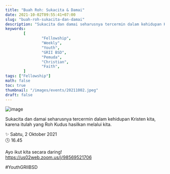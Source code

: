 ```yaml
---
title: "Buah Roh: Sukacita & Damai"
date: 2021-10-02T09:55:41+07:00
slug: "buah-roh-sukacita-dan-damai"
description: "Sukacita dan damai seharusnya tercermin dalam kehidupan Kristen kita, karena itulah yang Roh Kudus hasilkan melalui kita."
keywords:
        [
                "Fellowship",
                "Weekly",
                "Youth",
                "GRII BSD",
                "Pemuda",
                "Christian",
                "Faith",
        ]
tags: ["Fellowship"]
math: false
toc: true
thumbnail: "/images/events/20211002.jpeg"
draft: false
---
```


![image](/images/events/20211002.jpeg)

Sukacita dan damai seharusnya tercermin dalam kehidupan Kristen kita, karena itulah yang Roh Kudus hasilkan melalui kita.

✨ Sabtu, 2 Oktober 2021\
🕓 16.45

Ayo ikut kita secara daring!\
https://us02web.zoom.us/j/98569521706

#YouthGRIIBSD
